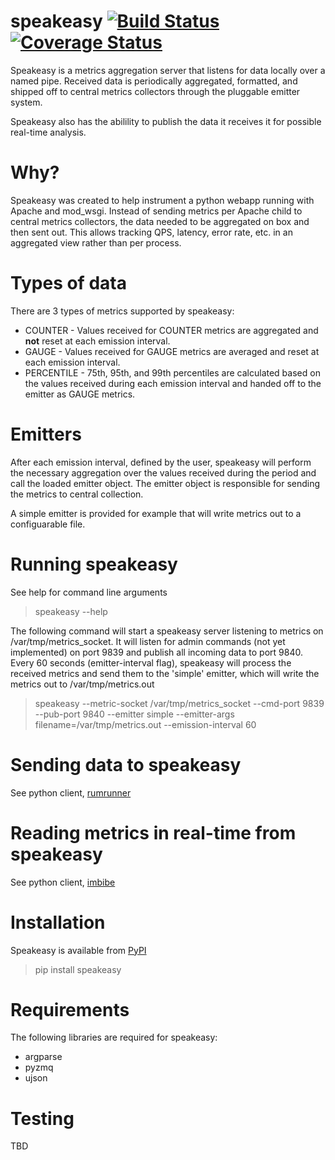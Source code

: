speakeasy [![Build Status](https://travis-ci.org/etdub/speakeasy.png?branch=master)](https://travis-ci.org/etdub/speakeasy) [![Coverage Status](https://coveralls.io/repos/etdub/speakeasy/badge.png)](https://coveralls.io/r/etdub/speakeasy)
=========

Speakeasy is a metrics aggregation server that listens for data locally over a named pipe. Received data is periodically
aggregated, formatted, and shipped off to central metrics collectors through the pluggable emitter system.

Speakeasy also has the abilility to publish the data it receives it for possible real-time analysis.

Why?
====

Speakeasy was created to help instrument a python webapp running with Apache and mod_wsgi. Instead of sending
metrics per Apache child to central metrics collectors, the data needed to be aggregated on box and then sent out. This
allows tracking QPS, latency, error rate, etc. in an aggregated view rather than per process.

Types of data
=============

There are 3 types of metrics supported by speakeasy:

* COUNTER - Values received for COUNTER metrics are aggregated and **not** reset at each emission interval.
* GAUGE - Values received for GAUGE metrics are averaged and reset at each emission interval.
* PERCENTILE - 75th, 95th, and 99th percentiles are calculated based on the values received during each emission interval and
handed off to the emitter as GAUGE metrics.

Emitters
========

After each emission interval, defined by the user, speakeasy will perform the necessary aggregation over the values received
during the period and call the loaded emitter object. The emitter object is responsible for sending the metrics to central
collection.

A simple emitter is provided for example that will write metrics out to a configuarable file.

Running speakeasy
=================

See help for command line arguments
> speakeasy --help

The following command will start a speakeasy server listening to metrics on /var/tmp/metrics_socket. It will listen for admin commands
(not yet implemented) on port 9839 and publish all incoming data to port 9840. Every 60 seconds (emitter-interval flag), speakeasy
will process the received metrics and send them to the 'simple' emitter, which will write the metrics out to /var/tmp/metrics.out
> speakeasy --metric-socket /var/tmp/metrics_socket --cmd-port 9839 --pub-port 9840 --emitter simple --emitter-args filename=/var/tmp/metrics.out --emission-interval 60

Sending data to speakeasy
=========================

See python client, [rumrunner](http://www.github.com/etdub/rumrunner)

Reading metrics in real-time from speakeasy
===========================================

See python client, [imbibe](http://www.github.com/etdub/imbibe)

Installation
============

Speakeasy is available from [PyPI](https://pypi.python.org/pypi/speakeasy)
> pip install speakeasy

Requirements
============

The following libraries are required for speakeasy:

* argparse
* pyzmq
* ujson

Testing
=======

TBD
